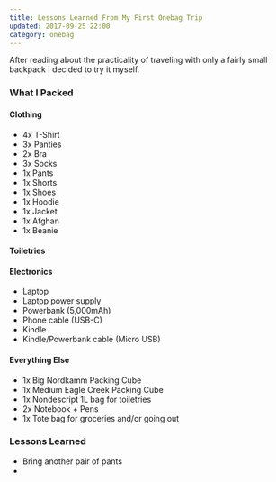 ```yaml
---
title: Lessons Learned From My First Onebag Trip
updated: 2017-09-25 22:00
category: onebag
---
```

After reading about the practicality of traveling with only a fairly small backpack I decided to try it myself.  

### What I Packed
#### Clothing
 * 4x T-Shirt
 * 3x Panties
 * 2x Bra
 * 3x Socks
 * 1x Pants
 * 1x Shorts
 * 1x Shoes
 * 1x Hoodie
 * 1x Jacket
 * 1x Afghan
 * 1x Beanie

#### Toiletries

#### Electronics
 * Laptop
 * Laptop power supply
 * Powerbank (5,000mAh)
 * Phone cable (USB-C)
 * Kindle
 * Kindle/Powerbank cable (Micro USB)

#### Everything Else
 * 1x Big Nordkamm Packing Cube
 * 1x Medium Eagle Creek Packing Cube
 * 1x Nondescript 1L bag for toiletries
 * 2x Notebook + Pens
 * 1x Tote bag for groceries and/or going out

 ### Lessons Learned
 * Bring another pair of pants
 *
